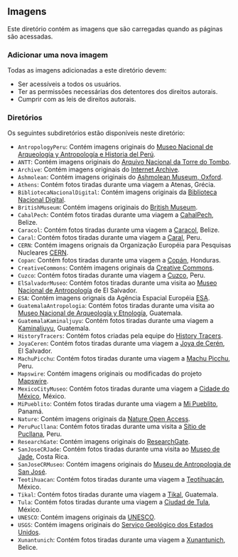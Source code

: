 ## Imagens

Este diretório contém as imagens que são carregadas quando as páginas são acessadas.

### Adicionar uma nova imagem

Todas as imagens adicionadas a este diretório devem:

- Ser acessíveis a todos os usuários.
- Ter as permissões necessárias dos detentores dos direitos autorais.
- Cumprir com as leis de direitos autorais.

### Diretórios

Os seguintes subdiretórios estão disponíveis neste diretório:

- `AntropologyPeru`: Contém imagens originais do [Museo Nacional de Arqueología y Antropología e Historia del Perú](https://mnaahp.cultura.pe/).
- `ANTT`: Contém imagens originais do [Arquivo Nacional da Torre do Tombo](https://digitarq.arquivos.pt/).
- `Archive`: Contém imagens originais do [Internet Archive](https://archive.org/).
- `Ashmolean`: Contém imagens originais do [Ashmolean Museum, Oxford](https://www.ashmolean.org/).
- `Athens`: Contém fotos tiradas durante uma viagem a Atenas, Grécia.
- `BibliotecaNacionalDigital`: Contém imagens originais da [Biblioteca Nacional Digital](https://bndigital.bnportugal.gov.pt/).
- `BritishMuseum`: Contém imagens originais do [British Museum](https://www.britishmuseum.org/collection/).
- `CahalPech`: Contém fotos tiradas durante uma viagem a [CahalPech](https://nichbelize.org/ia-sites/cahal-pech/), Belize.
- `Caracol`: Contém fotos tiradas durante uma viagem a [Caracol](https://www.travelbelize.org/attraction/caracol/), Belize.
- `Caral`: Contém fotos tiradas durante uma viagem a [Caral](https://www.zonacaral.gob.pe), Peru.
- `CERN`: Contém imagens orignais da Organização Européia para Pesquisas Nucleares [CERN](https://home.cern/).
- `Copan`: Contém fotos tiradas durante uma viagem a [Copán](https://ihah.hn/parque-arqueologico-copan/), Honduras.
- `CreativeCommons`: Contém imagens originais da [Creative Commons](https://creativecommons.org/).
- `Cuzco`: Contém fotos tiradas durante uma viagem a [Cuzco](https://www.peru.travel/es/destinos/cusco), Peru.
- `ElSalvadorMuseo`: Contém fotos tiradas durante uma visita ao [Museo Nacional de Antropología](https://www.cultura.gob.sv/marco-institucional/direccion-nacional-de-museos-y-salas-de-exposicion/museo-nacional-de-antropologia-muna/) de El Salvador.
- `ESA`: Contém imagens orignais da Agência Espacial Européia [ESA](https://www.esa.int/).
- `GuatemalaAntropologia`: Contém fotos tiradas durante uma visita ao [Museo Nacional de Arqueología y Etnología](https://museosdeguatemala.org/museo/museo-nacional-de-arqueologia-y-etnologia/), Guatemala.
- `GuatemalaKaminaljuyu`: Contém fotos tiradas durante uma viagem a [Kaminaljuyu](https://museosdeguatemala.org/museo/parque-arqueologico-kaminaljuyu/), Guatemala.
- `HistoryTracers`: Contém fotos criadas pela equipe do [History Tracers](https://historytracers.org/).
- `JoyaCeren`: Contém fotos tiradas durante uma viagem a [Joya de Cerén](https://www.cultura.gob.sv/parque-arqueologico-joya-de-ceren/), El Salvador.
- `MachuPicchu`: Contém fotos tiradas durante uma viagem a [Machu Picchu](https://www.machupicchu.gob.pe/), Peru.
- `Mapswire`: Contém imagens originais ou modificadas do projeto [Mapswire](http://mapswire.com/).
- `MexicoCityMuseo`: Contém fotos tiradas durante uma viagem a [Cidade do México](https://www.inah.gob.mx), México.
- `MiPueblito`: Contém fotos tiradas durante uma viagem a  [Mi Pueblito](https://mipueblito.mupa.gob.pa/), Panamá.
- `Nature`: Contém imagens originais da [Nature Open Access](https://www.nature.com/nature-portfolio/open-access).
- `PeruPucllana`: Contém fotos tiradas durante uma visita a [Sítio de Pucllana](http://researchgate.net/), Peru.
- `ResearchGate`: Contém imagens originais do [ResearchGate](http://researchgate.net/).
- `SanJoseCRJade`: Contém fotos tiradas durante uma visita ao [Museo de Jade](https://museodeljade.grupoins.com/?fbclid=PAZXh0bgNhZW0CMTEAAaedoThLrhTJOxtqMYovjhsiqnujApHqSSqGRYLyrikivkB37EdFS_zVQNt_jg_aem_S-2PICTiqbEfmGVkLFIdTA), Costa Rica.
- `SanJoseCRMuseo`: Contém imagens originais do [Museu de Antropologia de San José](https://www.museocostarica.go.cr/).
- `Teotihuacan`: Contém fotos tiradas durante uma viagem a [Teotihuacán](https://inah.gob.mx/zonas/23-zona-arqueologica-de-teotihuacan), México.
- `Tikal`: Contém fotos tiradas durante uma viagem a [Tikal](https://tikalnationalpark.org/), Guatemala.
- `Tula`: Contém fotos tiradas durante uma viagem a [Ciudad de Tula](https://inah.gob.mx/zonas/zona-arqueologica-y-museo-de-sitio-de-tula), México.
- `UNESCO`: Contém imagens originais da [UNESCO](https://whc.unesco.org/).
- `USGS`: Contém imagens originais do [Serviço Geológico dos Estados Unidos](https://www.usgs.gov/media/images/water-cycle-png).
- `Xunantunich`: Contém fotos tiradas durante uma viagem a [Xunantunich](https://nichbelize.org/product/xunantunich/), Belice.

